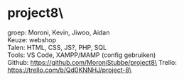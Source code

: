 # project8\
groep:	Moroni, Kevin, Jiwoo, Aidan\
Keuze:	webshop\
Talen:	HTML, CSS, JS?, PHP, SQL\
Tools:	VS Code, XAMPP/MAMP (config gebruiken)\
Github:	https://github.com/MoroniStubbe/project8\
Trello:	https://trello.com/b/Qd0KNNHJ/project-8\

